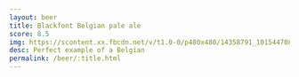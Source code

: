 ```yaml
---
layout: beer
title: Blackfont Belgian pale ale
score: 8.5
img: https://scontent.xx.fbcdn.net/v/t1.0-0/p480x480/14358791_10154470822723745_2714715947737886763_n.jpg?oh=169d7949d494883a599466010452068b&oe=5874FE08
desc: Perfect example of a Belgian
permalink: /beer/:title.html
---
```

